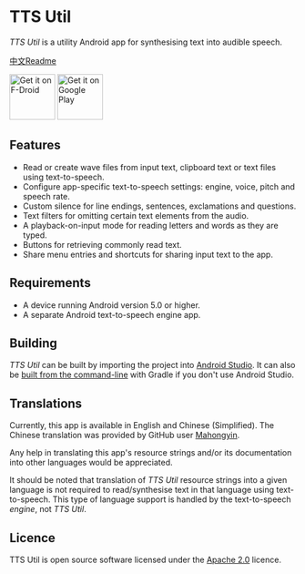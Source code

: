 TTS Util
========

*TTS Util* is a utility Android app for synthesising text into audible speech.

[中文Readme](README_CN.md)

[<img src="https://fdroid.gitlab.io/artwork/badge/get-it-on.png"
     alt="Get it on F-Droid"
     height="80">](https://f-droid.org/packages/com.danefinlay.ttsutil/)
[<img src="https://play.google.com/intl/en_us/badges/images/generic/en-play-badge.png"
     alt="Get it on Google Play"
     height="80">](https://play.google.com/store/apps/details?id=com.danefinlay.ttsutil)

Features
--------

- Read or create wave files from input text, clipboard text or text files using text-to-speech.
- Configure app-specific text-to-speech settings: engine, voice, pitch and speech rate.
- Custom silence for line endings, sentences, exclamations and questions.
- Text filters for omitting certain text elements from the audio.
- A playback-on-input mode for reading letters and words as they are typed.
- Buttons for retrieving commonly read text.
- Share menu entries and shortcuts for sharing input text to the app.

Requirements
------------
- A device running Android version 5.0 or higher.
- A separate Android text-to-speech engine app.

Building
--------

*TTS Util* can be built by importing the project into [Android Studio](https://developer.android.com/studio). It can also be [built from the command-line](https://developer.android.com/studio/build/building-cmdline.html) with Gradle if you don't use Android Studio.

Translations
------------

Currently, this app is available in English and Chinese (Simplified).  The Chinese translation was provided by GitHub user [Mahongyin](https://github.com/1976222027).

Any help in translating this app's resource strings and/or its documentation into other languages would be appreciated.

It should be noted that translation of *TTS Util* resource strings into a given language is not required to read/synthesise text in that language using text-to-speech.  This type of language support is handled by the text-to-speech *engine*, not *TTS Util*.

Licence
-------

TTS Util is open source software licensed under the [Apache 2.0](https://www.apache.org/licenses/LICENSE-2.0.html) licence.
